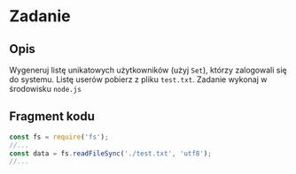 # Zadanie
## Opis
Wygeneruj listę unikatowych użytkowników (użyj `Set`), którzy zalogowali się do systemu.
Listę userów pobierz z pliku `test.txt`. Zadanie wykonaj w środowisku `node.js`

## Fragment kodu
```javascript
const fs = require('fs');
//...
const data = fs.readFileSync('./test.txt', 'utf8');
//...
```


